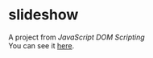 # slideshow
A project from *JavaScript DOM Scripting*  
You can see it [here](https://chuanfengzhang.github.io/slideshow/).